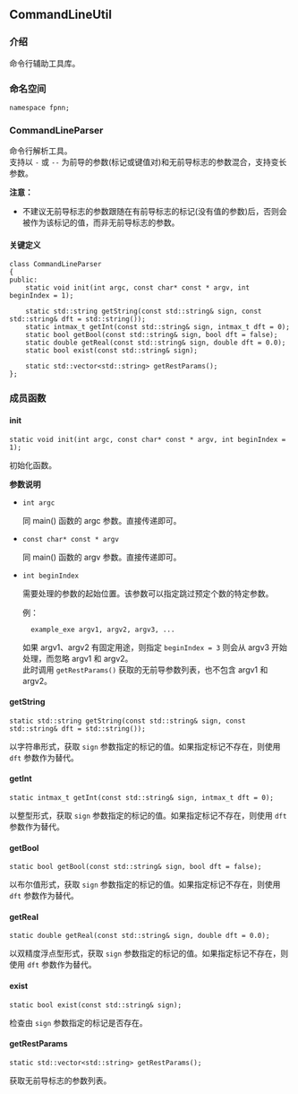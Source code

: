 ## CommandLineUtil

### 介绍

命令行辅助工具库。

### 命名空间

	namespace fpnn;

### CommandLineParser

命令行解析工具。  
支持以 `-` 或 `--` 为前导的参数(标记或键值对)和无前导标志的参数混合，支持变长参数。

**注意：**

* 不建议无前导标志的参数跟随在有前导标志的标记(没有值的参数)后，否则会被作为该标记的值，而非无前导标志的参数。

#### 关键定义

	class CommandLineParser
	{
	public:
		static void init(int argc, const char* const * argv, int beginIndex = 1);

		static std::string getString(const std::string& sign, const std::string& dft = std::string());
		static intmax_t getInt(const std::string& sign, intmax_t dft = 0);
		static bool getBool(const std::string& sign, bool dft = false);
		static double getReal(const std::string& sign, double dft = 0.0);
		static bool exist(const std::string& sign);

		static std::vector<std::string> getRestParams();
	};

### 成员函数

#### init

	static void init(int argc, const char* const * argv, int beginIndex = 1);

初始化函数。

**参数说明**

+ `int argc`

	同 main() 函数的 argc 参数。直接传递即可。

+ `const char* const * argv`

	同 main() 函数的 argv 参数。直接传递即可。

+ `int beginIndex`

	需要处理的参数的起始位置。该参数可以指定跳过预定个数的特定参数。

	例：

		example_exe argv1, argv2, argv3, ...

	如果 argv1、argv2 有固定用途，则指定 `beginIndex = 3` 则会从 argv3 开始处理，而忽略 argv1 和 argv2。  
	此时调用 `getRestParams()` 获取的无前导参数列表，也不包含 argv1 和 argv2。

#### getString

	static std::string getString(const std::string& sign, const std::string& dft = std::string());

以字符串形式，获取 `sign` 参数指定的标记的值。如果指定标记不存在，则使用 `dft` 参数作为替代。

#### getInt

	static intmax_t getInt(const std::string& sign, intmax_t dft = 0);

以整型形式，获取 `sign` 参数指定的标记的值。如果指定标记不存在，则使用 `dft` 参数作为替代。

#### getBool

	static bool getBool(const std::string& sign, bool dft = false);

以布尔值形式，获取 `sign` 参数指定的标记的值。如果指定标记不存在，则使用 `dft` 参数作为替代。

#### getReal

	static double getReal(const std::string& sign, double dft = 0.0);

以双精度浮点型形式，获取 `sign` 参数指定的标记的值。如果指定标记不存在，则使用 `dft` 参数作为替代。

#### exist

	static bool exist(const std::string& sign);

检查由 `sign` 参数指定的标记是否存在。

#### getRestParams

	static std::vector<std::string> getRestParams();

获取无前导标志的参数列表。
